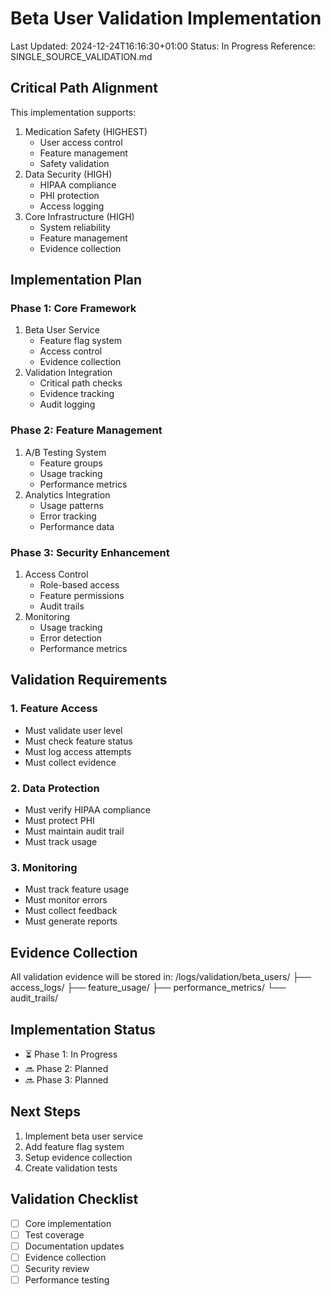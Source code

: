 # Beta User Validation Implementation
Last Updated: 2024-12-24T16:16:30+01:00
Status: In Progress
Reference: SINGLE_SOURCE_VALIDATION.md

## Critical Path Alignment
This implementation supports:
1. Medication Safety (HIGHEST)
   - User access control
   - Feature management
   - Safety validation
2. Data Security (HIGH)
   - HIPAA compliance
   - PHI protection
   - Access logging
3. Core Infrastructure (HIGH)
   - System reliability
   - Feature management
   - Evidence collection

## Implementation Plan

### Phase 1: Core Framework
1. Beta User Service
   - Feature flag system
   - Access control
   - Evidence collection
2. Validation Integration
   - Critical path checks
   - Evidence tracking
   - Audit logging

### Phase 2: Feature Management
1. A/B Testing System
   - Feature groups
   - Usage tracking
   - Performance metrics
2. Analytics Integration
   - Usage patterns
   - Error tracking
   - Performance data

### Phase 3: Security Enhancement
1. Access Control
   - Role-based access
   - Feature permissions
   - Audit trails
2. Monitoring
   - Usage tracking
   - Error detection
   - Performance metrics

## Validation Requirements

### 1. Feature Access
- Must validate user level
- Must check feature status
- Must log access attempts
- Must collect evidence

### 2. Data Protection
- Must verify HIPAA compliance
- Must protect PHI
- Must maintain audit trail
- Must track usage

### 3. Monitoring
- Must track feature usage
- Must monitor errors
- Must collect feedback
- Must generate reports

## Evidence Collection
All validation evidence will be stored in:
/logs/validation/beta_users/
  ├── access_logs/
  ├── feature_usage/
  ├── performance_metrics/
  └── audit_trails/

## Implementation Status
- ⏳ Phase 1: In Progress
- 🔜 Phase 2: Planned
- 🔜 Phase 3: Planned

## Next Steps
1. Implement beta user service
2. Add feature flag system
3. Setup evidence collection
4. Create validation tests

## Validation Checklist
- [ ] Core implementation
- [ ] Test coverage
- [ ] Documentation updates
- [ ] Evidence collection
- [ ] Security review
- [ ] Performance testing
